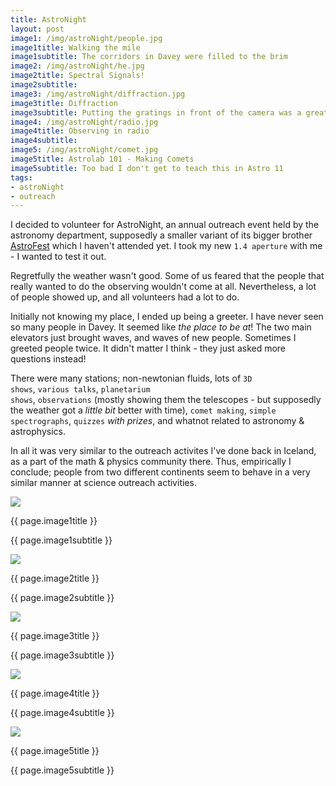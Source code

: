 ```yaml
---
title: AstroNight
layout: post
image1: /img/astroNight/people.jpg
image1title: Walking the mile
image1subtitle: The corridors in Davey were filled to the brim
image2: /img/astroNight/he.jpg
image2title: Spectral Signals!
image2subtitle: 
image3: /img/astroNight/diffraction.jpg
image3title: Diffraction
image3subtitle: Putting the gratings in front of the camera was a great idea - experimental spectrum photography followed.
image4: /img/astroNight/radio.jpg
image4title: Observing in radio
image4subtitle: 
image5: /img/astroNight/comet.jpg
image5title: Astrolab 101 - Making Comets
image5subtitle: Too bad I don't get to teach this in Astro 11
tags:
- astroNight
- outreach
---
```

I decided to volunteer for AstroNight, an annual outreach event held by the astronomy department, supposedly a smaller variant of its bigger brother <a href="http://www.astro.psu.edu/public-outreach/astrofest">AstroFest</a> which I haven't attended yet. 
I took my new <code>1.4 aperture</code> with me - I wanted to test it out. 

Regretfully the weather wasn't good.
Some of us feared that the people that really wanted to do the observing wouldn't come at all.
Nevertheless, a lot of people showed up, and all volunteers had a lot to do.

Initially not knowing my place, I ended up being a greeter. 
I have never seen so many people in Davey. 
It seemed like <i>the place to be at</i>!
The two main elevators just brought waves, and waves of new people.
Sometimes I greeted people twice. It didn't matter I think - they just asked more questions instead!

There were many stations; non-newtonian fluids, lots of <code>3D shows</code>, <code>various talks</code>, <code>planetarium shows</code>, <code>observations</code> (mostly showing them the telescopes - but supposedly the weather got a <i>little bit</i> better with time), <code>comet making</code>, <code>simple spectrographs</code>, <code>quizzes</code> <i>with prizes</i>, and whatnot related to astronomy & astrophysics.

In all it was very similar to the outreach activites I've done back in Iceland, as a part of the math & physics community there.
Thus, empirically I conclude; people from two different continents seem to behave in a very similar manner at science outreach activities.


<div id="myCarousel" class="carousel slide">
  <!-- Carousel items -->
	<div class="carousel-inner">
		<div class="active item">
			<img class="carouselImage" src=" {{ page.image1 }}"> 
			<div class="container">
				<div class="carousel-caption">
					<p class="lead"> {{ page.image1title }}</p>
					<p class="muted"> {{ page.image1subtitle }}</p>
				</div>
			</div>
		</div>
	</div>
</div>

<div id="myCarousel" class="carousel slide">
  <!-- Carousel items -->
	<div class="carousel-inner">
		<div class="active item">
			<img class="carouselImage" src=" {{ page.image2 }}"> 
			<div class="container">
				<div class="carousel-caption">
					<p class="lead"> {{ page.image2title }}</p>
					<p class="muted"> {{ page.image2subtitle }}</p>
				</div>
			</div>
		</div>
	</div>
</div>

<div id="myCarousel" class="carousel slide">
  <!-- Carousel items -->
	<div class="carousel-inner">
		<div class="active item">
			<img class="carouselImage" src=" {{ page.image3 }}"> 
			<div class="container">
				<div class="carousel-caption">
					<p class="lead"> {{ page.image3title }}</p>
					<p class="muted"> {{ page.image3subtitle }}</p>
				</div>
			</div>
		</div>
	</div>
</div>

<div id="myCarousel" class="carousel slide">
  <!-- Carousel items -->
	<div class="carousel-inner">
		<div class="active item">
			<img class="carouselImage" src=" {{ page.image4 }}"> 
			<div class="container">
				<div class="carousel-caption">
					<p class="lead"> {{ page.image4title }}</p>
					<p class="muted"> {{ page.image4subtitle }}</p>
				</div>
			</div>
		</div>
	</div>
</div>

<div id="myCarousel" class="carousel slide">
  <!-- Carousel items -->
	<div class="carousel-inner">
		<div class="active item">
			<img class="carouselImage" src=" {{ page.image5 }}"> 
			<div class="container">
				<div class="carousel-caption">
					<p class="lead"> {{ page.image5title }}</p>
					<p class="muted"> {{ page.image5subtitle }}</p>
				</div>
			</div>
		</div>
	</div>
</div>
